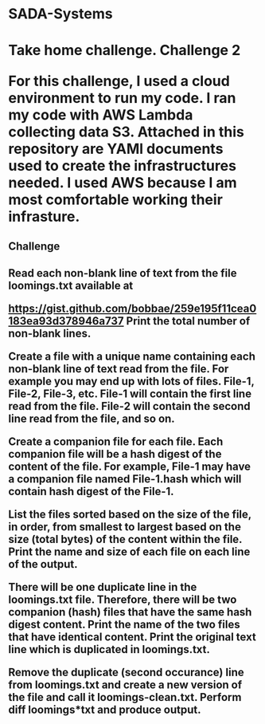 <h1> SADA-Systems <h1/>
Take home challenge. Challenge 2

For this challenge, I used a cloud environment to run my code. I ran my code with AWS Lambda collecting data S3. Attached in this 
repository are YAMl documents used to create the infrastructures needed. I used AWS because I am most comfortable working their infrasture.


<h2> Challenge <h2>
Read each non-blank line of text from the file loomings.txt available at

https://gist.github.com/bobbae/259e195f11cea0183ea93d378946a737
Print the total number of non-blank lines.


Create a file with a unique name containing each  non-blank line of  text read from  the file.
For example you may end up with lots of files. File-1, File-2, File-3, etc.
File-1 will contain the first line read from the file. File-2 will contain the second line
read from the file, and so on.


Create a companion file for each file. Each companion file will be a hash digest of the content of the file.
For example, File-1 may have a companion file named File-1.hash which will contain hash digest of the File-1.


List the files sorted based on the size of the file, in order, from smallest to largest based on the size (total bytes) of the content within the file. Print the name and size of each file on each line of the output.


There will be one duplicate line in the loomings.txt file. Therefore, there will be two companion (hash) files that have the same hash digest content.  Print the name of the two files that have identical content.
Print  the original  text line which is duplicated in loomings.txt.


Remove the duplicate (second occurance) line from loomings.txt and create a new version of the file and call it loomings-clean.txt.  Perform diff loomings*txt and produce output.



 
